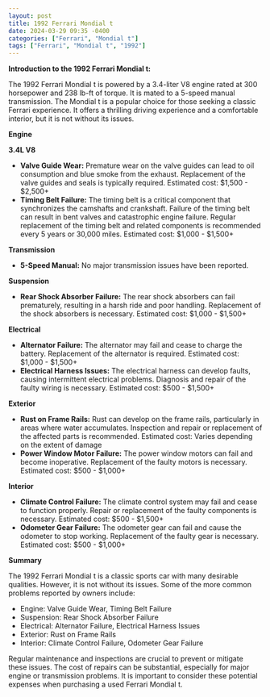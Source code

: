 ```yaml
---
layout: post
title: 1992 Ferrari Mondial t
date: 2024-03-29 09:35 -0400
categories: ["Ferrari", "Mondial t"]
tags: ["Ferrari", "Mondial t", "1992"]
---
```

**Introduction to the 1992 Ferrari Mondial t:**

The 1992 Ferrari Mondial t is powered by a 3.4-liter V8 engine rated at 300 horsepower and 238 lb-ft of torque. It is mated to a 5-speed manual transmission. The Mondial t is a popular choice for those seeking a classic Ferrari experience. It offers a thrilling driving experience and a comfortable interior, but it is not without its issues.

**Engine**

**3.4L V8**

* **Valve Guide Wear:** Premature wear on the valve guides can lead to oil consumption and blue smoke from the exhaust. Replacement of the valve guides and seals is typically required. Estimated cost: $1,500 - $2,500+
* **Timing Belt Failure:** The timing belt is a critical component that synchronizes the camshafts and crankshaft. Failure of the timing belt can result in bent valves and catastrophic engine failure. Regular replacement of the timing belt and related components is recommended every 5 years or 30,000 miles. Estimated cost: $1,000 - $1,500+

**Transmission**

* **5-Speed Manual:** No major transmission issues have been reported.

**Suspension**

* **Rear Shock Absorber Failure:** The rear shock absorbers can fail prematurely, resulting in a harsh ride and poor handling. Replacement of the shock absorbers is necessary. Estimated cost: $1,000 - $1,500+

**Electrical**

* **Alternator Failure:** The alternator may fail and cease to charge the battery. Replacement of the alternator is required. Estimated cost: $1,000 - $1,500+
* **Electrical Harness Issues:** The electrical harness can develop faults, causing intermittent electrical problems. Diagnosis and repair of the faulty wiring is necessary. Estimated cost: $500 - $1,500+

**Exterior**

* **Rust on Frame Rails:** Rust can develop on the frame rails, particularly in areas where water accumulates. Inspection and repair or replacement of the affected parts is recommended. Estimated cost: Varies depending on the extent of damage
* **Power Window Motor Failure:** The power window motors can fail and become inoperative. Replacement of the faulty motors is necessary. Estimated cost: $500 - $1,000+

**Interior**

* **Climate Control Failure:** The climate control system may fail and cease to function properly. Repair or replacement of the faulty components is necessary. Estimated cost: $500 - $1,500+
* **Odometer Gear Failure:** The odometer gear can fail and cause the odometer to stop working. Replacement of the faulty gear is necessary. Estimated cost: $500 - $1,000+

**Summary**

The 1992 Ferrari Mondial t is a classic sports car with many desirable qualities. However, it is not without its issues. Some of the more common problems reported by owners include:

* Engine: Valve Guide Wear, Timing Belt Failure
* Suspension: Rear Shock Absorber Failure
* Electrical: Alternator Failure, Electrical Harness Issues
* Exterior: Rust on Frame Rails
* Interior: Climate Control Failure, Odometer Gear Failure

Regular maintenance and inspections are crucial to prevent or mitigate these issues. The cost of repairs can be substantial, especially for major engine or transmission problems. It is important to consider these potential expenses when purchasing a used Ferrari Mondial t.
